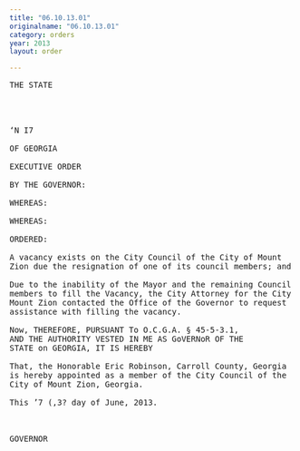 ```yaml
---
title: "06.10.13.01"
originalname: "06.10.13.01"
category: orders
year: 2013
layout: order

---
```

<pre>
THE STATE

   
   

‘N I7

OF GEORGIA

EXECUTIVE ORDER

BY THE GOVERNOR:

WHEREAS:

WHEREAS:

ORDERED:

A vacancy exists on the City Council of the City of Mount
Zion due the resignation of one of its council members; and

Due to the inability of the Mayor and the remaining Council
members to fill the Vacancy, the City Attorney for the City of
Mount Zion contacted the Office of the Governor to request
assistance with filling the vacancy.

Now, THEREFORE, PURSUANT To O.C.G.A. § 45-5-3.1,
AND THE AUTHORITY VESTED IN ME AS GoVERNoR OF THE
STATE on GEORGIA, IT IS HEREBY

That, the Honorable Eric Robinson, Carroll County, Georgia
is hereby appointed as a member of the City Council of the
City of Mount Zion, Georgia.

This ’7 (,3? day of June, 2013.



GOVERNOR

</pre>
